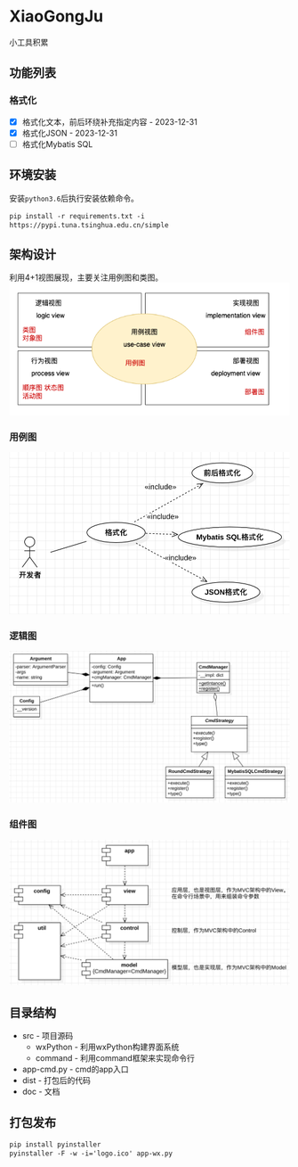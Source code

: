 # XiaoGongJu
小工具积累

## 功能列表
### 格式化
- [x] 格式化文本，前后环绕补充指定内容 - 2023-12-31
- [x] 格式化JSON - 2023-12-31
- [ ] 格式化Mybatis SQL

## 环境安装
安装`python3.6`后执行安装依赖命令。
``` shell
pip install -r requirements.txt -i https://pypi.tuna.tsinghua.edu.cn/simple
```

## 架构设计
利用4+1视图展现，主要关注用例图和类图。
![](./doc/res/4+1.drawio.png)
### 用例图
![](./doc/res/use-case.png)
### 逻辑图
![](./doc/res/logical-view.png)
### 组件图
![](./doc/res/compontent.png)

## 目录结构
* src - 项目源码
  * wxPython - 利用wxPython构建界面系统
  * command - 利用command框架来实现命令行
* app-cmd.py - cmd的app入口
* dist - 打包后的代码
* doc - 文档

## 打包发布
``` shell
pip install pyinstaller
pyinstaller -F -w -i='logo.ico' app-wx.py
```

